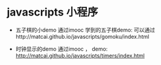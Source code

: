 # javascripts 小程序


* 五子棋的小demo
	通过imooc 学到的五子棋demo: 可以通过http://matcai.github.io/javascripts/gomoku/index.html

* 时钟显示的demo
	通过imooc ， demo: http://matcai.github.io/javascripts/timers/index.html
